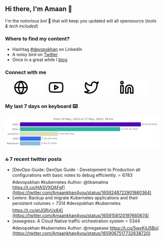 <!--- [![Hits](https://hits.seeyoufarm.com/api/count/incr/badge.svg?url=https%3A%2F%2Fgithub.com%2Fakhan4u%2Fhit-counter&count_bg=%2379C83D&title_bg=%23555555&icon=&icon_color=%23E7E7E7&title=visits&edge_flat=false)](https://hits.seeyoufarm.com) --->

## Hi there, I'm Amaan 👋

I'm the _notorious bot_ 🤣 that will keep you updated will all opensource (_tools & tech included_) 

### Where to find my content?

* Hashtag [#devopskhan](https://www.linkedin.com/feed/hashtag/devopskhan) on LinkedIn
* A noisy bird on [Twitter](https://twitter.com/Amaankhan4you)
* Once in a great while I [blog](https://linuxparrot.netlify.app) 


### Connect with me

&nbsp;&nbsp;&nbsp;&nbsp;&nbsp;&nbsp;
[![website](./.img/globe-light.svg)](https://linuxparrot.netlify.app#gh-light-mode-only)
[![website](./.img/globe-dark.svg)](https://linuxparrot.netlify.app#gh-dark-mode-only)
&nbsp;&nbsp;
[![website](./.img/youtube-light.svg)](https://youtube.com/@Akhan4u#gh-light-mode-only)
[![website](./.img/youtube-dark.svg)](https://youtube.com/@Akhan4u#gh-dark-mode-only)
&nbsp;&nbsp;
[![website](./.img/twitter-light.svg)](https://twitter.com/Amaankhan4you#gh-light-mode-only)
[![website](./.img/twitter-dark.svg)](https://twitter.com/Amaankhan4you#gh-dark-mode-only)
&nbsp;&nbsp;
[![website](./.img/linkedin-light.svg)](https://linkedin.com/in/amaan-khan-linux-ninja#gh-light-mode-only)
[![website](./.img/linkedin-dark.svg)](https://linkedin.com/in/amaan-khan-linux-ninja#gh-dark-mode-only)
&nbsp;&nbsp;

### My last 7 days on keyboard ⌨️

<img src="https://github.com/akhan4u/akhan4u/blob/main/images/stat.svg" alt="Amaan's Wakatime Activity!"/>

### 🔝 7 recent twitter posts
<!-- DEVDOJO:START -->
- [DevOps-Guide:  DevOps Guide - Development to Production all configurations with basic notes to debug efficiently.
⭐️ 6783
#devopskhan #kubernetes
Author: @tikamalma
https://t.co/HASVXOAFgf](https://twitter.com/Amaankhan4you/status/1659248722901860364)
- [velero: Backup and migrate Kubernetes applications and their persistent volumes
⭐️ 7314
#devopskhan #kubernetes
https://t.co/elJGRyUx84](https://twitter.com/Amaankhan4you/status/1659158120197660674)
- [easegress: A Cloud Native traffic orchestration system
⭐️ 5344
#devopskhan #kubernetes
Author: @megaease
https://t.co/5wxKjIJ5Bo](https://twitter.com/Amaankhan4you/status/1659067517732638720)
<!-- DEVDOJO:END -->

<!-- ![Amaan's GitHub stats](https://github-readme-stats.vercel.app/api?username=akhan4u&count_private=true&show_icons=true&hide=contribs) -->
